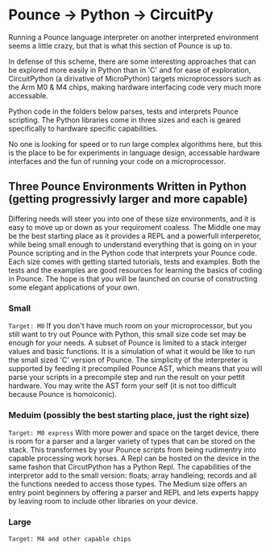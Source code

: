 # Pounce -> Python -> CircuitPy
Running a Pounce language interpreter on another interpreted environment seems a little crazy, but that is what this section of Pounce is up to.

In defense of this scheme, there are some interesting approaches that can be explored more easily in Python than in 'C' and for ease of exploration, CircuitPython (a dirivative of MicroPython) targets microprocessors such as the Arm M0 & M4 chips, making hardware interfacing code very much more accessable.

Python code in the folders below parses, tests and interprets Pounce scripting. The Python libraries come in three sizes and each is geared specifically to hardware specific capabilities.

No one is looking for speed or to run large complex algorithms here, but this is the place to be for experiments in language design, accessable hardware interfaces and the fun of running your code on a microprocessor.

## Three Pounce Environments Written in Python (getting progressivly larger and more capable)
Differing needs will steer you into one of these size environments, and it is easy to move up or down as your requiroment coaless.
The Middle one may be the best starting place as it provides a REPL and a powerfull interperetor, while being small enough to understand everything that is going on in your Pounce scripting and in the Python code that interprets your Pounce code.
Each size comes with getting started tutorials, tests and examples. Both the tests and the examples are good resources for learning the basics of coding in Pounce. The hope is that you will be launched on course of constructing some elegant applications of your own.

### Small
`Target: M0`
If you don't have much room on your microprocessor, but you still want to try out Pounce with Python, this small size code set may be enough for your needs. A subset of Pounce is limited to a stack interger values and basic functions. It is a simulation of what it would be like to run the small sized 'C' version of Pounce. The simplicity of the interpreter is supported by feeding it precompiled Pounce AST, which means that you will parse your scripts in a precompile step and run the result on your pettit hardware. You may write the AST form your self (it is not too difficult because Pounce is homoiconic).

### Meduim (possibly the best starting place, just the right size)
`Target: M0 express`
With more power and space on the target device, there is room for a parser and a larger variety of types that can be stored on the stack. This transformes by your Pounce scripts from being rudimentry into capable processing work horses. A Repl can be hosted on the device in the same fashon that CircutPython has a Python Repl. The capabilities of the interpretor add to the small version: floats; array handleing; records and all the functions needed to access those types. The Medium size offers an entry point beginners by offering a parser and REPL and lets experts happy by leaving room to include other libraries on your device.

### Large
`Target: M4 and other capable chips`

   